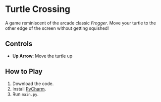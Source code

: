 # Turtle Crossing  

A game reminiscent of the arcade classic *Frogger*. Move your turtle to the other edge of the 
screen without getting squished!  

## Controls  
- **Up Arrow**: Move the turtle up  

## How to Play  
1. Download the code.  
2. Install [PyCharm](https://www.jetbrains.com/pycharm/).  
3. Run `main.py`.  
